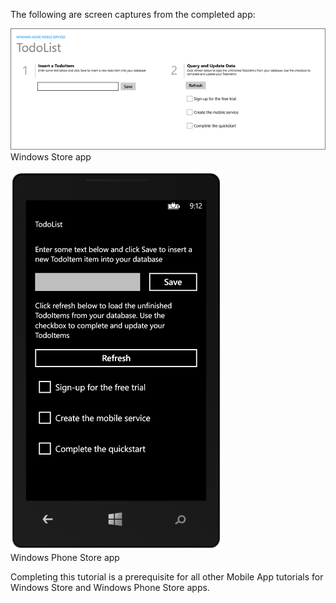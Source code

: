 
The following are screen captures from the completed app:

![](./media/app-service-mobile-windows-universal-get-started/mobile-quickstart-completed.png)
<br/>Windows Store app

![](./media/app-service-mobile-windows-universal-get-started/mobile-quickstart-completed-wp8.png)
<br/>Windows Phone Store app

Completing this tutorial is a prerequisite for all other Mobile App tutorials for Windows Store and Windows Phone Store apps. 

